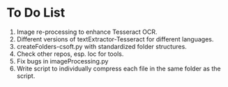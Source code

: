 # To Do List

1) Image re-processing to enhance Tesseract OCR.
2) Different versions of textExtractor-Tesseract for different languages.
3) createFolders-csoft.py with standardized folder structures.
4) Check other repos, esp. loc for tools.
5) Fix bugs in imageProcessing.py
6) Write script to individually compress each file in the same folder as the script.